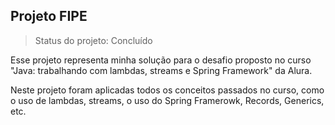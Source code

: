 ## Projeto FIPE
> Status do projeto: Concluído

Esse projeto representa minha solução para o desafio proposto no curso "Java: trabalhando com lambdas, streams e Spring Framework" da Alura.

Neste projeto foram aplicadas todos os conceitos passados no curso, como o uso de lambdas, streams, o uso do Spring Framerowk, Records, Generics, etc.

